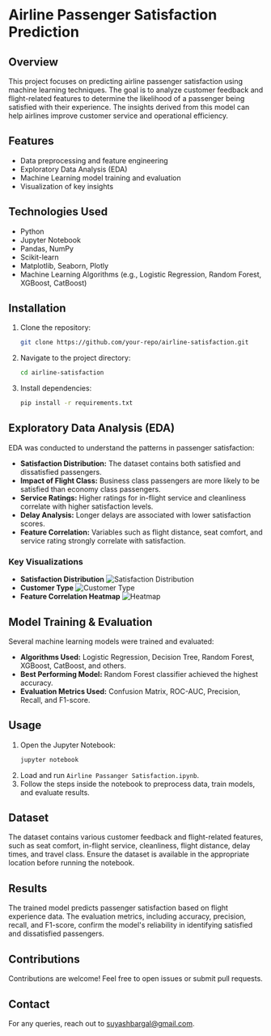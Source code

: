 # Airline Passenger Satisfaction Prediction

## Overview

This project focuses on predicting airline passenger satisfaction using machine learning techniques. The goal is to analyze customer feedback and flight-related features to determine the likelihood of a passenger being satisfied with their experience. The insights derived from this model can help airlines improve customer service and operational efficiency.

## Features

- Data preprocessing and feature engineering
- Exploratory Data Analysis (EDA)
- Machine Learning model training and evaluation
- Visualization of key insights

## Technologies Used

- Python
- Jupyter Notebook
- Pandas, NumPy
- Scikit-learn
- Matplotlib, Seaborn, Plotly
- Machine Learning Algorithms (e.g., Logistic Regression, Random Forest, XGBoost, CatBoost)

## Installation

1. Clone the repository:
   ```bash
   git clone https://github.com/your-repo/airline-satisfaction.git
   ```
2. Navigate to the project directory:
   ```bash
   cd airline-satisfaction
   ```
3. Install dependencies:
   ```bash
   pip install -r requirements.txt
   ```

## Exploratory Data Analysis (EDA)

EDA was conducted to understand the patterns in passenger satisfaction:

- **Satisfaction Distribution:** The dataset contains both satisfied and dissatisfied passengers.
- **Impact of Flight Class:** Business class passengers are more likely to be satisfied than economy class passengers.
- **Service Ratings:** Higher ratings for in-flight service and cleanliness correlate with higher satisfaction levels.
- **Delay Analysis:** Longer delays are associated with lower satisfaction scores.
- **Feature Correlation:** Variables such as flight distance, seat comfort, and service rating strongly correlate with satisfaction.

### Key Visualizations

- **Satisfaction Distribution**
  ![Satisfaction Distribution](images/satisfaction_distribution.png)
- **Customer Type**
  ![Customer Type](images/flight_class_satisfaction.png)
- **Feature Correlation Heatmap**
  ![Heatmap](images/feature_correlation.png)

## Model Training & Evaluation

Several machine learning models were trained and evaluated:

- **Algorithms Used:** Logistic Regression, Decision Tree, Random Forest, XGBoost, CatBoost, and others.
- **Best Performing Model:** Random Forest classifier achieved the highest accuracy.
- **Evaluation Metrics Used:** Confusion Matrix, ROC-AUC, Precision, Recall, and F1-score.

## Usage

1. Open the Jupyter Notebook:
   ```bash
   jupyter notebook
   ```
2. Load and run `Airline Passanger Satisfaction.ipynb`.
3. Follow the steps inside the notebook to preprocess data, train models, and evaluate results.

## Dataset

The dataset contains various customer feedback and flight-related features, such as seat comfort, in-flight service, cleanliness, flight distance, delay times, and travel class. Ensure the dataset is available in the appropriate location before running the notebook.

## Results

The trained model predicts passenger satisfaction based on flight experience data. The evaluation metrics, including accuracy, precision, recall, and F1-score, confirm the model's reliability in identifying satisfied and dissatisfied passengers.

## Contributions

Contributions are welcome! Feel free to open issues or submit pull requests.

## Contact

For any queries, reach out to suyashbargal@gmail.com.

